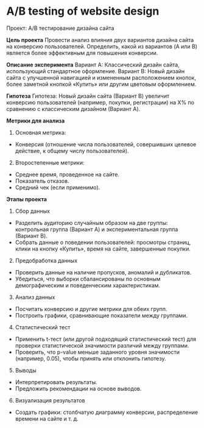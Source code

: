 # A/B testing of website design

Проект: A/B тестирование дизайна сайта

**Цель проекта**
Провести анализ влияния двух вариантов дизайна сайта на конверсию пользователей. Определить, какой из вариантов (A или B) является более эффективным для повышения конверсии.

**Описание эксперимента**
Вариант A: Классический дизайн сайта, использующий стандартное оформление. Вариант B: Новый дизайн сайта с улучшенной навигацией и измененным расположением кнопок, более заметной кнопкой «Купить» или другим цветовым оформлением.

**Гипотеза**
Гипотеза: Новый дизайн сайта (Вариант B) увеличит конверсию пользователей (например, покупки, регистрации) на X% по сравнению с классическим дизайном (Вариант A).

**Метрики для анализа**
1. Основная метрика:
  - Конверсия (отношение числа пользователей, совершивших целевое действие, к общему числу пользователей).
2. Второстепенные метрики:
  - Среднее время, проведенное на сайте.
  - Показатель отказов.
  - Средний чек (если применимо).

**Этапы проекта**
1. Сбор данных
 - Разделить аудиторию случайным образом на две группы: контрольная группа (Вариант A) и экспериментальная группа (Вариант B).
 - Собрать данные о поведении пользователей: просмотры страниц, клики на кнопку «Купить», время на сайте, завершенные покупки.

2. Предобработка данных
 - Проверить данные на наличие пропусков, аномалий и дубликатов.
 - Убедиться, что выборки сбалансированы по основным демографическим и поведенческим характеристикам.

3. Анализ данных
 - Посчитать конверсию и другие метрики для обеих групп.
 - Построить графики, сравнивающие показатели между группами.

4. Статистический тест
 - Применить t-тест (или другой подходящий статистический тест) для проверки статистической значимости различий между группами.
 - Проверить, что p-value меньше заданного уровня значимости (например, 0.05), чтобы принять или отклонить гипотезу.

5. Выводы
 - Интерпретировать результаты.
 - Предложить рекомендации на основе выводов.

6. Визуализация результатов
 - Создать графики: столбчатую диаграмму конверсии, распределение времени на сайте и т. д.
